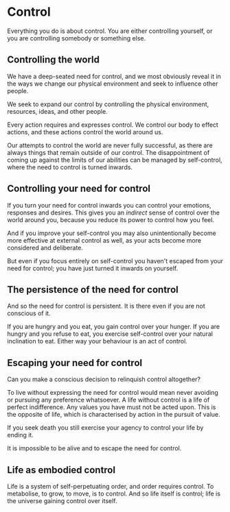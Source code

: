 # Control
Everything you do is about control. You are either controlling yourself, or you are controlling somebody or something else. 

## Controlling the world
We have a deep-seated need for control, and we most obviously reveal it in the ways we change our physical environment and seek to influence other people.

We seek to expand our control by controlling the physical environment, resources, ideas, and other people. 

Every action requires and expresses control. We control our body to effect actions, and these actions control the world around us.

Our attempts to control the world are never fully successful, as there are always things that remain outside of our control. The disappointment of coming up against the limits of our abilities can be managed by self-control, where the need to control is turned inwards.

## Controlling your need for control
If you turn your need for control inwards you can control your emotions, responses and desires. This gives you an _indirect_ sense of control over the world around you, because you reduce its power to control how you feel. 

And if you improve your self-control you may also unintentionally become more effective at external control as well, as your acts become more considered and deliberate.

But even if you focus entirely on self-control you haven't escaped from your need for control; you have just turned it inwards on yourself.

## The persistence of the need for control
And so the need for control is persistent. It is there even if you are not conscious of it.

If you are hungry and you eat, you gain control over your hunger. If you are hungry and you refuse to eat, you exercise self-control over your natural inclination to eat. Either way your behaviour is an act of control.

## Escaping your need for control
Can you make a conscious decision to relinquish control altogether? 

To live without expressing the need for control would mean never avoiding or pursuing any preference whatsoever. A life without control is a life of perfect indifference. Any values you have must not be acted upon. This is the opposite of life, which is characterised by action in the pursuit of value. 

If you seek death you still exercise your agency to control your life by ending it.

It is impossible to be alive and to escape the need for control.

## Life as embodied control
Life is a system of self-perpetuating order, and order requires control. To metabolise, to grow, to move, is to control. And so life itself is control; life is the universe gaining control over itself.
